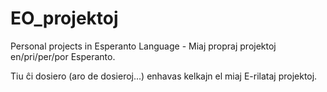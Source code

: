 # EO_projektoj

Personal projects in Esperanto Language - Miaj propraj projektoj en/pri/per/por Esperanto.

Tiu ĉi dosiero (aro de dosieroj...) enhavas kelkajn el miaj E-rilataj projektoj.
